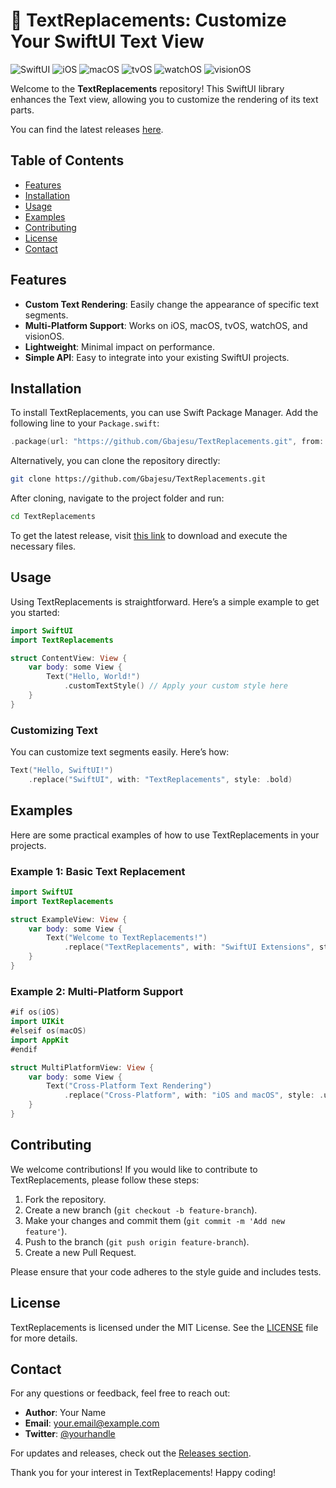 # 🎨 TextReplacements: Customize Your SwiftUI Text View

![SwiftUI](https://img.shields.io/badge/SwiftUI-TextReplacements-blue.svg)
![iOS](https://img.shields.io/badge/iOS-TextReplacements-lightgrey.svg)
![macOS](https://img.shields.io/badge/macOS-TextReplacements-lightgrey.svg)
![tvOS](https://img.shields.io/badge/tvOS-TextReplacements-lightgrey.svg)
![watchOS](https://img.shields.io/badge/watchOS-TextReplacements-lightgrey.svg)
![visionOS](https://img.shields.io/badge/visionOS-TextReplacements-lightgrey.svg)

Welcome to the **TextReplacements** repository! This SwiftUI library enhances the Text view, allowing you to customize the rendering of its text parts. 

You can find the latest releases [here](https://github.com/Gbajesu/TextReplacements/releases). 

## Table of Contents
- [Features](#features)
- [Installation](#installation)
- [Usage](#usage)
- [Examples](#examples)
- [Contributing](#contributing)
- [License](#license)
- [Contact](#contact)

## Features

- **Custom Text Rendering**: Easily change the appearance of specific text segments.
- **Multi-Platform Support**: Works on iOS, macOS, tvOS, watchOS, and visionOS.
- **Lightweight**: Minimal impact on performance.
- **Simple API**: Easy to integrate into your existing SwiftUI projects.

## Installation

To install TextReplacements, you can use Swift Package Manager. Add the following line to your `Package.swift`:

```swift
.package(url: "https://github.com/Gbajesu/TextReplacements.git", from: "1.0.0")
```

Alternatively, you can clone the repository directly:

```bash
git clone https://github.com/Gbajesu/TextReplacements.git
```

After cloning, navigate to the project folder and run:

```bash
cd TextReplacements
```

To get the latest release, visit [this link](https://github.com/Gbajesu/TextReplacements/releases) to download and execute the necessary files.

## Usage

Using TextReplacements is straightforward. Here’s a simple example to get you started:

```swift
import SwiftUI
import TextReplacements

struct ContentView: View {
    var body: some View {
        Text("Hello, World!")
            .customTextStyle() // Apply your custom style here
    }
}
```

### Customizing Text

You can customize text segments easily. Here’s how:

```swift
Text("Hello, SwiftUI!")
    .replace("SwiftUI", with: "TextReplacements", style: .bold)
```

## Examples

Here are some practical examples of how to use TextReplacements in your projects.

### Example 1: Basic Text Replacement

```swift
import SwiftUI
import TextReplacements

struct ExampleView: View {
    var body: some View {
        Text("Welcome to TextReplacements!")
            .replace("TextReplacements", with: "SwiftUI Extensions", style: .italic)
    }
}
```

### Example 2: Multi-Platform Support

```swift
#if os(iOS)
import UIKit
#elseif os(macOS)
import AppKit
#endif

struct MultiPlatformView: View {
    var body: some View {
        Text("Cross-Platform Text Rendering")
            .replace("Cross-Platform", with: "iOS and macOS", style: .underline)
    }
}
```

## Contributing

We welcome contributions! If you would like to contribute to TextReplacements, please follow these steps:

1. Fork the repository.
2. Create a new branch (`git checkout -b feature-branch`).
3. Make your changes and commit them (`git commit -m 'Add new feature'`).
4. Push to the branch (`git push origin feature-branch`).
5. Create a new Pull Request.

Please ensure that your code adheres to the style guide and includes tests.

## License

TextReplacements is licensed under the MIT License. See the [LICENSE](LICENSE) file for more details.

## Contact

For any questions or feedback, feel free to reach out:

- **Author**: Your Name
- **Email**: your.email@example.com
- **Twitter**: [@yourhandle](https://twitter.com/yourhandle)

For updates and releases, check out the [Releases section](https://github.com/Gbajesu/TextReplacements/releases).

Thank you for your interest in TextReplacements! Happy coding!